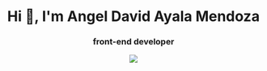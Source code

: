 <h1 align="center">Hi 👋, I'm Angel David Ayala Mendoza</h1>
<h3 align="center">front-end developer</h3>




<div align="center">
   <img align="center" src="https://github-readme-stats.vercel.app/api?username=AngelAyalaM&show_icons=true&theme=react" />
</div>

 

